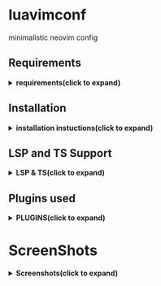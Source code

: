 # luavimconf

minimalistic neovim config

## Requirements

<details><summary><b>requirements(click to expand)</b></summary>
 
 - python 3 
 - neovim >=7.0
 - nodejs >=latest-lts
 - fd
 - ripgrep
 - a terminal that supports nerdfonts(preferably alacritty)
</details>

## Installation

<details><summary><b>installation instuctions(click to expand)</b></summary>

```
sudo pacman -S python3-pip neovim fd ripgrep
```
```
git clone https://github.com/uneconomicalfairy14/luavimconf.git ~/.config/nvim
mv ~/.config/luavimconf ~/.config/nvim
```
```
npm install -g neovim
pip install pynvim
```
- start nvim 
- let it complete packersync
- close it
- reopen again
</details>

## LSP and TS Support

<details><summary><b>LSP & TS(click to expand)</b></summary>


 run these commands in the nvim commandline

- LSP
```
LSPInstall <the language server>
```
- Treesitter parsers
```
TSInstall <parser language>
```
 </details>

 ## Plugins used

 <details><summary><b> PLUGINS(click to expand)</b></summary>

 - use "wbthomason/packer.nvim" -- Have packer manage itself
 - use "nvim-lua/popup.nvim" -- An implementation of the Popup API from vim in Neovim
 - use "nvim-lua/plenary.nvim" -- Useful lua functions used ny lots of plugins
 - use "windwp/nvim-autopairs" -- Autopairs, integrates with both cmp and treesitter
 - use "numToStr/Comment.nvim" -- Easily comment stuff
 - use "kyazdani42/nvim-web-devicons"
 - use "kyazdani42/nvim-tree.lua"
 - use "akinsho/bufferline.nvim"
 - use "nvim-lualine/lualine.nvim"
 - use "akinsho/toggleterm.nvim"
 - use "ahmedkhalf/project.nvim"
 - use "lewis6991/impatient.nvim"
 - use "lukas-reineke/indent-blankline.nvim"
 - use "glepnir/dashboard-nvim"
 - use "antoinemadec/FixCursorHold.nvim" -- This is needed to fix lsp doc highlight
 - use "folke/which-key.nvim"
 
 - use({
        "catppuccin/nvim",
        as = "catppuccin"
  })

 - use "hrsh7th/nvim-cmp" -- The completion plugin
 - use "hrsh7th/cmp-buffer" -- buffer completions
 - use "hrsh7th/cmp-path" -- path completions
 - use "hrsh7th/cmp-cmdline" -- cmdline completions
 - use "saadparwaiz1/cmp_luasnip" -- snippet completions
 - use "hrsh7th/cmp-nvim-lsp"

 - use "L3MON4D3/LuaSnip" --snippet engine
 - use "rafamadriz/friendly-snippets" -- a bunch of snippets to use
 - use {'dsznajder/vscode-es7-javascript-react-snippets',
 - use "neovim/nvim-lspconfig" -- enable LSP
 - use "williamboman/nvim-lsp-installer" -- simple to use language server installer
 - use "tamago324/nlsp-settings.nvim" -- language server settings defined in json for
 - use "jose-elias-alvarez/null-ls.nvim" -- for formatters and linters

 - use "nvim-telescope/telescope.nvim"

 - use {
    "nvim-treesitter/nvim-treesitter",
    run = ":TSUpdate",
  }
 - use "JoosepAlviste/nvim-ts-context-commentstring"

 - use "lewis6991/gitsigns.nvim"
 
 </details>

# ScreenShots

<details><summary><b>Screenshots(click to expand)</b></summary>

- <img src="https://github.com/uneconomicalfairy14/luavimconf/blob/master/assets/Screenshot%20(6).png?raw=false"/>
- <img src="https://github.com/uneconomicalfairy14/luavimconf/blob/master/assets/Screenshot%20(7).png?raw=false"/>
- <img src="https://github.com/uneconomicalfairy14/luavimconf/blob/master/assets/Screenshot%20(8).png?raw=false"/>
- <img src="https://github.com/uneconomicalfairy14/luavimconf/blob/master/assets/Screenshot%20(9).png?raw=false"/>
- <img src="https://github.com/uneconomicalfairy14/luavimconf/blob/master/assets/Screenshot%20(10).png?raw=false"/>
- <img src="https://github.com/uneconomicalfairy14/luavimconf/blob/master/assets/Screenshot%20(11).png?raw=false"/>

</details>

